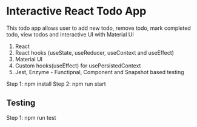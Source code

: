 # Interactive React Todo App

This todo app allows user to add new todo, remove todo, mark completed todo, view todos and interactive UI with Material UI 

1. React
2. React hooks (useState, useReducer, useContext and useEffect)
3. Material UI 
4. Custom hooks(useEffect) for usePersistedContext
5. Jest, Enzyme - Functipnal, Component and Snapshot based testing

Step 1: npm install
Step 2: npm run start

## Testing
Step 1: npm run test
